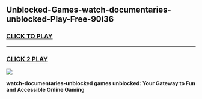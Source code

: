 
## Unblocked-Games-watch-documentaries-unblocked-Play-Free-90i36
<h3>
<a href="https://premium76.site?title=watch-documentaries-unblocked&ref=23A">CLICK TO PLAY</a></h3>
<hr>

<h3>
<a href="https://premium76.site?title=watch-documentaries-unblocked&ref=23A">CLICK 2 PLAY</a>
  
</h3>

<a href="https://premium76.site?title=watch-documentaries-unblocked&ref=23A"><img src="https://clearcache.store/games.png"></a>


**watch-documentaries-unblocked games unblocked: Your Gateway to Fun and Accessible Online Gaming**
